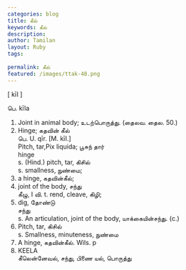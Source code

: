```yaml
---
categories: blog
title: கீல்
keywords: கீல்
description: 
author: Tamilan
layout: Ruby
tags: 
 
permalink: கீல்
featured: /images/ttak-48.png
---
```

  
[ kīl ]  
  
பெ. kīla  
1. Joint in animal body; உடற்பொருத்து. (தைலவ. தைல. 50.)  
2. Hinge; கதவின் கீல்  
பெ. U. qīr. [M. kīl.]  
Pitch, tar,Pix liquida; பூசுந் தார்  
hinge  
s. (Hind.) pitch, tar, கிசில்  
s. smallness, நுண்மை;  
2. a hinge, கதவின்கீல்;  
3. joint of the body, சந்து  
கீழு, I வி. t. rend, cleave, கிழி;  
2. dig, தோண்டு  
சந்து  
s. An articulation, joint of the body, யாக்கையின்சந்து. (c.)  
2. Pitch, tar, கிசில்  
s. Smallness, minuteness, நுண்மை  
2. A hinge, கதவின்கீல். Wils. p  
224. KEELA  
கீலென்னேவல், சந்து, பிணை யல், பொருத்து